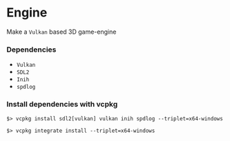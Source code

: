 # Engine

Make a `Vulkan` based 3D game-engine

### Dependencies

- `Vulkan`
- `SDL2`
- `Inih`
- `spdlog`

### Install dependencies with vcpkg

```
$> vcpkg install sdl2[vulkan] vulkan inih spdlog --triplet=x64-windows

$> vcpkg integrate install --triplet=x64-windows
```